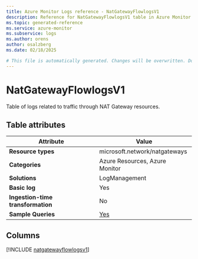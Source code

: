 ```yaml
---
title: Azure Monitor Logs reference - NatGatewayFlowlogsV1
description: Reference for NatGatewayFlowlogsV1 table in Azure Monitor Logs.
ms.topic: generated-reference
ms.service: azure-monitor
ms.subservice: logs
ms.author: orens
author: osalzberg
ms.date: 02/18/2025

# This file is automatically generated. Changes will be overwritten. Do not change this file directly.
---
```


# NatGatewayFlowlogsV1

Table of logs related to traffic through NAT Gateway resources.


## Table attributes

|Attribute|Value|
|---|---|
|**Resource types**|microsoft.network/natgateways|
|**Categories**|Azure Resources, Azure Monitor|
|**Solutions**| LogManagement|
|**Basic log**|Yes|
|**Ingestion-time transformation**|No|
|**Sample Queries**|[Yes](/azure/azure-monitor/reference/queries/natgatewayflowlogsv1)|



## Columns
  
[!INCLUDE [natgatewayflowlogsv1](~/reusable-content/ce-skilling/azure/includes/azure-monitor/reference/tables/natgatewayflowlogsv1-include.md)]
